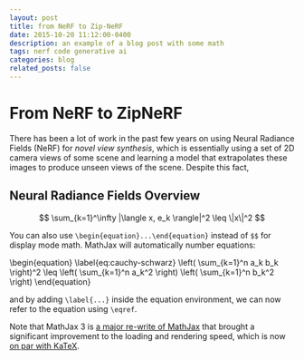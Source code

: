 ```yaml
---
layout: post
title: from NeRF to Zip-NeRF 
date: 2015-10-20 11:12:00-0400
description: an example of a blog post with some math
tags: nerf code generative ai 
categories: blog 
related_posts: false
---
```


# From NeRF to ZipNeRF

There has been a lot of work in the past few years on using Neural Radiance Fields (NeRF) for *novel view synthesis*, which is essentially using a set of 2D camera views of some scene and learning a model that extrapolates these images to produce unseen views of the scene. Despite this fact, 

## Neural Radiance Fields Overview

$$
\sum_{k=1}^\infty |\langle x, e_k \rangle|^2 \leq \|x\|^2
$$

You can also use `\begin{equation}...\end{equation}` instead of `$$` for display mode math.
MathJax will automatically number equations:

\begin{equation}
\label{eq:cauchy-schwarz}
\left( \sum_{k=1}^n a_k b_k \right)^2 \leq \left( \sum_{k=1}^n a_k^2 \right) \left( \sum_{k=1}^n b_k^2 \right)
\end{equation}

and by adding `\label{...}` inside the equation environment, we can now refer to the equation using `\eqref`.

Note that MathJax 3 is [a major re-write of MathJax](https://docs.mathjax.org/en/latest/upgrading/whats-new-3.0.html) that brought a significant improvement to the loading and rendering speed, which is now [on par with KaTeX](http://www.intmath.com/cg5/katex-mathjax-comparison.php).
